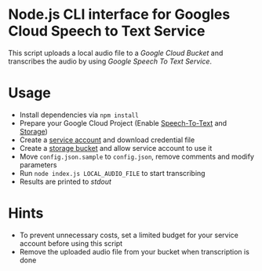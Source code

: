 # Node.js CLI interface for Googles Cloud Speech to Text Service

This script uploads a local audio file to a *Google Cloud Bucket* and transcribes the audio by using *Google Speech To Text Service*.

# Usage

- Install dependencies via `npm install`
- Prepare your Google Cloud Project (Enable [Speech-To-Text](https://cloud.google.com/speech-to-text) and [Storage](https://cloud.google.com/storage))
- Create a [service account](https://cloud.google.com/iam/docs/service-accounts) and download credential file
- Create a [storage bucket](https://cloud.google.com/storage/docs/creating-buckets) and allow service account to use it
- Move `config.json.sample` to `config.json`, remove comments and modify parameters
- Run `node index.js LOCAL_AUDIO_FILE` to start transcribing
- Results are printed to *stdout*

# Hints

- To prevent unnecessary costs, set a limited budget for your service account before using this script
- Remove the uploaded audio file from your bucket when transcription is done


